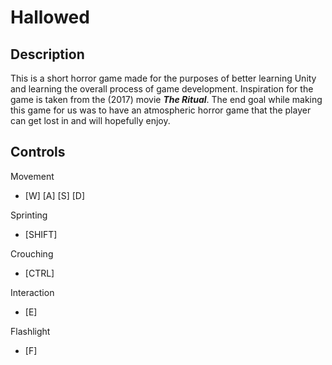 # Hallowed

## Description 
This is a short horror game made for the purposes of better learning Unity and learning the overall process of game development. Inspiration for the game is taken from the (2017) movie <em><strong>The Ritual</strong></em>. The end goal while making this game for us was to have an atmospheric horror game that the player can get lost in and will hopefully enjoy.

## Controls 
Movement
- [W] [A] [S] [D]

Sprinting 
- [SHIFT]

Crouching
- [CTRL]
  
Interaction
- [E]

Flashlight
- [F]
